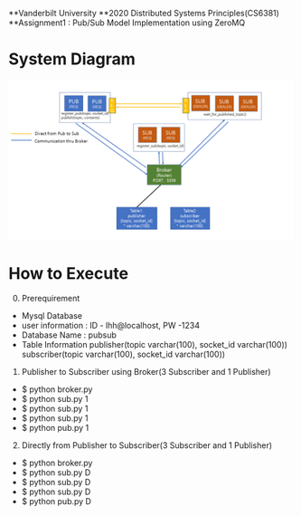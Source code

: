 **Vanderbilt University
**2020 Distributed Systems Principles(CS6381)
**Assignment1 : Pub/Sub Model Implementation using ZeroMQ

# System Diagram
![SystemDiagram](Assignment1.png)

# How to Execute
0. Prerequirement
 - Mysql Database
  - user information : ID - lhh@localhost, PW -1234
  - Database Name : pubsub
  - Table Information
     publisher(topic varchar(100), socket_id varchar(100))
     subscriber(topic varchar(100), socket_id varchar(100))

1. Publisher to Subscriber using Broker(3 Subscriber and 1 Publisher)
 - $ python broker.py
 - $ python sub.py 1
 - $ python sub.py 1
 - $ python sub.py 1
 - $ python pub.py 1

2. Directly from Publisher to Subscriber(3 Subscriber and 1 Publisher)
 - $ python broker.py
 - $ python sub.py D
 - $ python sub.py D
 - $ python sub.py D
 - $ python pub.py D
